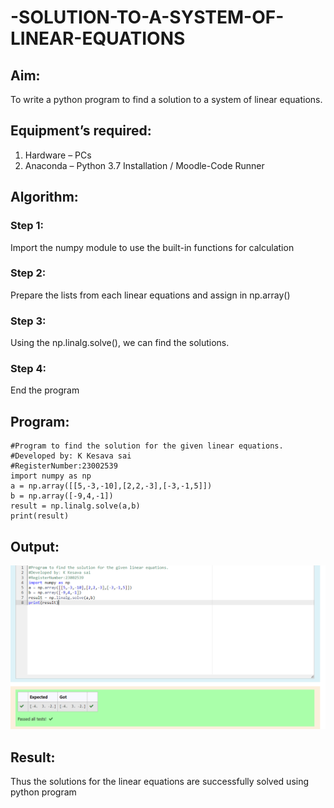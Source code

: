 # -SOLUTION-TO-A-SYSTEM-OF-LINEAR-EQUATIONS
## Aim:
To write a python program to find a solution to a system of linear equations.
## Equipment’s required:
1. 	Hardware – PCs
2. 	Anaconda – Python 3.7 Installation / Moodle-Code Runner
## Algorithm:
### Step 1: 
Import the numpy module to use the built-in functions for calculation
### Step 2: 
Prepare the lists from each linear equations and assign in np.array()
### Step 3: 
Using the np.linalg.solve(), we can find the solutions.
### Step 4: 
End the program
## Program:
```
#Program to find the solution for the given linear equations.
#Developed by: K Kesava sai
#RegisterNumber:23002539
import numpy as np
a = np.array([[5,-3,-10],[2,2,-3],[-3,-1,5]])
b = np.array([-9,4,-1])
result = np.linalg.solve(a,b)
print(result)
```
## Output:
!["output"](out-4.png)
## Result: 
Thus the solutions for the linear equations are successfully solved using python program

